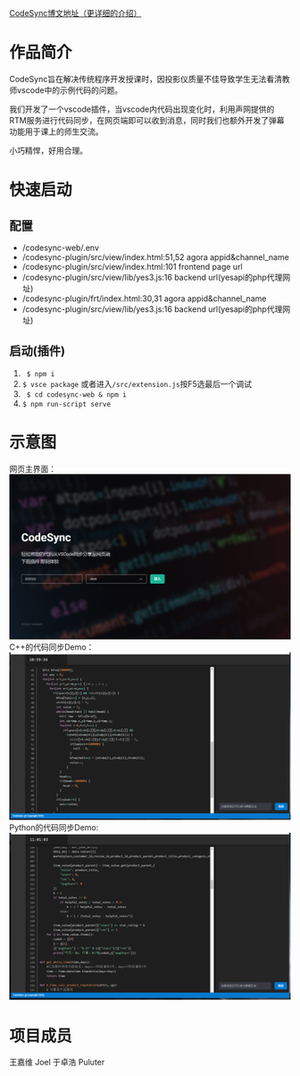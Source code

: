 

[CodeSync博文地址（更详细的介绍）](https://puluter.cn/20201022/codesync/)

# 作品简介

CodeSync旨在解决传统程序开发授课时，因投影仪质量不佳导致学生无法看清教师vscode中的示例代码的问题。

我们开发了一个vscode插件，当vscode内代码出现变化时，利用声网提供的RTM服务进行代码同步，在网页端即可以收到消息，同时我们也额外开发了弹幕功能用于课上的师生交流。

小巧精悍，好用合理。


# 快速启动
## 配置
- /codesync-web/.env
- /codesync-plugin/src/view/index.html:51,52 agora appid&channel_name
- /codesync-plugin/src/view/index.html:101 frontend page url
- /codesync-plugin/src/view/lib/yes3.js:16 backend url(yesapi的php代理网址)
- /codesync-plugin/frt/index.html:30,31 agora appid&channel_name
- /codesync-plugin/src/view/lib/yes3.js:16 backend url(yesapi的php代理网址)
## 启动(插件)
1. ``` $ npm i```
2. ``` $ vsce package ``` 或者进入```/src/extension.js```按F5选最后一个调试
3. ``` $ cd codesync-web & npm i```
4. ``` $ npm run-script serve ```

# 示意图

网页主界面：
![网页首页](./img/网页首页.png)
C++的代码同步Demo：
![C++Demo](./img/cppdemo.png)
Python的代码同步Demo:
![PythonDemo](./img/pythondemo.png)


# 项目成员
王嘉维 Joel
于卓浩 Puluter

